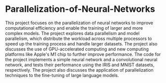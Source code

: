# Parallelization-of-Neural-Networks


This project focuses on the parallelization of neural networks to improve computational efficiency and enable the training of larger and more complex models. The project explores data parallelism and model parallelism, which distribute the workload across multiple processors to speed up the training process and handle larger datasets. The project also discusses the use of GPU-accelerated computing and new computing platforms like Apple's M1 chip to further improve performance. The code for the project implements a simple neural network and a convolutional neural network, and tests their performance using the IRIS and MNIST datasets, respectively. The project also discusses the application of parallelization techniques to the fine-tuning of large language models.
